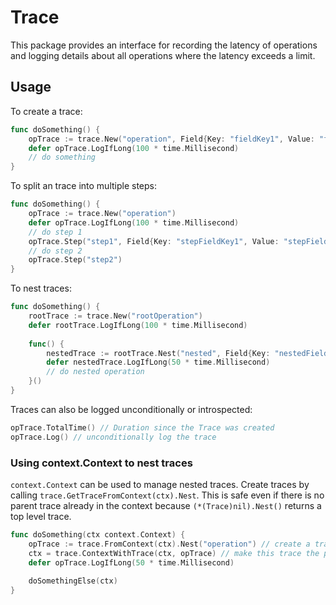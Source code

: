 # Trace

This package provides an interface for recording the latency of operations and logging details
about all operations where the latency exceeds a limit.

## Usage

To create a trace:

```go
func doSomething() {
    opTrace := trace.New("operation", Field{Key: "fieldKey1", Value: "fieldValue1"})
    defer opTrace.LogIfLong(100 * time.Millisecond)
    // do something
}
```

To split an trace into multiple steps:

```go
func doSomething() {
    opTrace := trace.New("operation")
    defer opTrace.LogIfLong(100 * time.Millisecond)
    // do step 1
    opTrace.Step("step1", Field{Key: "stepFieldKey1", Value: "stepFieldValue1"})
    // do step 2
    opTrace.Step("step2")
}
```

To nest traces:

```go
func doSomething() {
    rootTrace := trace.New("rootOperation")
    defer rootTrace.LogIfLong(100 * time.Millisecond)
    
    func() {
        nestedTrace := rootTrace.Nest("nested", Field{Key: "nestedFieldKey1", Value: "nestedFieldValue1"})
        defer nestedTrace.LogIfLong(50 * time.Millisecond)
        // do nested operation
    }()
}
```

Traces can also be logged unconditionally or introspected:

```go
opTrace.TotalTime() // Duration since the Trace was created
opTrace.Log() // unconditionally log the trace
```

### Using context.Context to nest traces

`context.Context` can be used to manage nested traces. Create traces by calling `trace.GetTraceFromContext(ctx).Nest`. 
This is safe even if there is no parent trace already in the context because `(*(Trace)nil).Nest()` returns
a top level trace.

```go
func doSomething(ctx context.Context) {
    opTrace := trace.FromContext(ctx).Nest("operation") // create a trace, possibly nested
    ctx = trace.ContextWithTrace(ctx, opTrace) // make this trace the parent trace of the context
    defer opTrace.LogIfLong(50 * time.Millisecond)
    
    doSomethingElse(ctx)
}
```